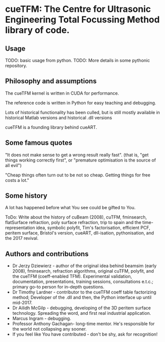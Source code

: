 # cueTFM: The Centre for Ultrasonic Engineering Total Focussing Method library of code.

## Usage

TODO: basic usage from python.
TODO: More details in some pythonic repository.

## Philosophy and assumptions

The cueTFM kernel is written in CUDA for performance. 

The reference code is written in Python for easy teaching and debugging.

Lots of historical functionality has been culled, but is still mostly available in historical Matlab versions and historical .dll versions


cueTFM is a founding library behind cueART.

## Some famous quotes

"It does not make sense to get a wrong result really fast". (that is, "get things working correctly first", or "premature optimisation is the source of all evil")

"Cheap things often turn out to be not so cheap. Getting things for free costs a lot."

## Some history

A lot has happened before what You see could be gifted to You.

ToDo: Write about the history of cuBeam (2008), cuTFM, fminsearch, flatSurface refraction, poly surface refraction, trip to spain and the time-representation idea, symbolic polyfit, Tim's factorisation, efficient PCF, peritem surface, Bristol's version, cueART, dll-isation, pythonisation, and the 2017 revival.


## Authors and contributions

* Dr Jerzy Dziewierz - author of the original idea behind beamsim (early 2008), fminsearch, refraction algorithms, original cuTFM, polyfit, and the cueTFM (coeff-enabled TFM). Experimental validation, documentation, presentations, training sessions, consultations e.t.c.; primary go-to person for in-depth questions.
* Dr Timothy Lardner - contributor to the cueTFM coeff table factorizing method; Developer of the .dll and then, the Python interface up until mid-2017. 
* Dr Ailidh McGilp - debugging, developing of the 3D peritem surface technology. Spreading the word, and first real industrial application.
* Marcus Ingram - debugging.
* Professor Anthony Gachagan- long-time mentor. He's responsible for the world not collapsing any sooner.
* If you feel like You have contributed - don't be shy, ask for recognition!

